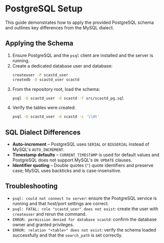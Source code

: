# PostgreSQL Setup

This guide demonstrates how to apply the provided PostgreSQL schema and outlines key differences from the MySQL dialect.

## Applying the Schema

1. Ensure PostgreSQL and the `psql` client are installed and the server is running.
2. Create a dedicated database user and database:
   ```sh
   createuser -P scastd_user
   createdb -O scastd_user scastd
   ```
3. From the repository root, load the schema:
   ```sh
   psql -U scastd_user -d scastd -f src/scastd_pg.sql
   ```
4. Verify the tables were created:
   ```sh
   psql -U scastd_user -d scastd -c '\\dt'
   ```

## SQL Dialect Differences

* **Auto-increment** – PostgreSQL uses `SERIAL` or `BIGSERIAL` instead of MySQL's `AUTO_INCREMENT`.
* **Timestamp defaults** – `CURRENT_TIMESTAMP` is used for default values and PostgreSQL does not support MySQL's `ON UPDATE` clauses.
* **Identifier quoting** – Double quotes (`"`) quote identifiers and preserve case; MySQL uses backticks and is case-insensitive.

## Troubleshooting

* `psql: could not connect to server`: ensure the PostgreSQL service is running and that host/port settings are correct.
* `psql: FATAL: role "scastd_user" does not exist`: create the user with `createuser` and rerun the command.
* `ERROR: permission denied for database scastd`: confirm the database owner and granted privileges.
* `ERROR: relation "<table>" does not exist`: verify the schema loaded successfully and that the `search_path` is set correctly.

